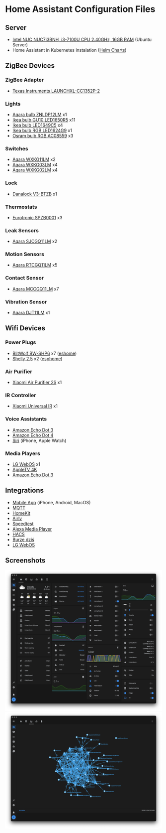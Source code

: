 #  Home Assistant Configuration Files

## Server
* [ Intel NUC NUC7i3BNH, i3-7100U CPU 2.40GHz, 16GB RAM](https://ark.intel.com/content/www/us/en/ark/products/95066/intel-nuc-kit-nuc7i3bnh.html) (Ubuntu Server)
* Home Assistant in Kubernetes instalation ([Helm Charts](https://gitlab.olender.io/andrzej/infrastructure/-/tree/master/nuc/helm))

## ZigBee Devices
### ZigBee Adapter 
* [Texas Instruments LAUNCHXL-CC1352P-2](https://www.zigbee2mqtt.io/information/supported_adapters.html#texas-instruments-launchxl-cc1352p-2)

### Lights
* [Aqara bulb ZNLDP12LM](https://www.zigbee2mqtt.io/devices/ZNLDP12LM.html) x1
* [Ikea bulb GU10 LED1650R5](https://www.zigbee2mqtt.io/devices/LED1650R5.html) x11
* [Ikea bulb LED1649C5](https://www.zigbee2mqtt.io/devices/LED1649C5.html) x4
* [Ikea bulb RGB LED1624G9](https://www.zigbee2mqtt.io/devices/LED1624G9.html) x1
* [Osram bulb RGB AC08559](https://www.zigbee2mqtt.io/devices/AC08559.html) x3

### Switches
* [Aqara WXKG11LM](https://www.zigbee2mqtt.io/devices/WXKG11LM.html) x2
* [Aqara WXKG03LM](https://www.zigbee2mqtt.io/devices/WXKG03LM.html) x4
* [Aqara WXKG02LM](https://www.zigbee2mqtt.io/devices/WXKG02LM.html) x4

### Lock
* [Danalock V3-BTZB](https://www.zigbee2mqtt.io/devices/V3-BTZB.html) x1

### Thermostats
* [Eurotronic SPZB0001](https://www.zigbee2mqtt.io/devices/SPZB0001.html) x3

### Leak Sensors
* [Aqara SJCGQ11LM](https://www.zigbee2mqtt.io/devices/SJCGQ11LM.html) x2

### Motion Sensors
* [Aqara RTCGQ11LM](https://www.zigbee2mqtt.io/devices/RTCGQ11LM.html) x5

### Contact Sensor
* [Aqara MCCGQ11LM](https://www.zigbee2mqtt.io/devices/MCCGQ11LM.html) x7

### Vibration Sensor
* [Aqara DJT11LM](https://www.zigbee2mqtt.io/devices/DJT11LM.html) x1

## Wifi Devices
### Power Plugs
* [BlitWolf BW-SHP6](https://www.blitzwolf.com/BlitzWolf-BW-SHP6-2300W-WIFI-Smart-Socket-EU-Plug-Works-with-Alexa-Remote-Control-Time-Switch-Electricity-Monitoring-p-300.html) x7 ([eshome](https://gitlab.olender.io/andrzej/homeassistant/-/tree/master/esphome))
* [Shelly 2.5](https://shelly.cloud/products/shelly-25-smart-home-automation-relay/) x2 ([esphome](https://gitlab.olender.io/andrzej/homeassistant/-/tree/master/esphome))

### Air Purifier
* [Xiaomi Air Purifier 2S](https://www.mi.com/in/air2s/) x1

### IR Controller
* [Xiaomi Universal IR](https://www.gearbest.com/smart-home/pp_229556.html) x1

### Voice Assistants
* [Amazon Echo Dot 3](https://www.amazon.com/Echo-Dot/dp/B07FZ8S74R)
* [Amazon Echo Dot 4](https://www.amazon.com/All-New-Echo-Dot-4th-Gen/dp/B07XJ8C8F5)
* [Siri](https://www.apple.com/siri/) (iPhone, Apple Watch)

### Media Players
* [LG WebOS](https://www.lg.com/global/business/webos) x1
* [AppleTV 4K](https://www.apple.com/apple-tv-4k/)
* [Amazon Echo Dot 3](https://www.amazon.com/Echo-Dot/dp/B07FZ8S74R)

## Integrations
* [Mobile App](https://apps.apple.com/us/app/home-assistant-companion/id1099568401) (iPhone, Android, MacOS)
* [MQTT](https://www.home-assistant.io/integrations/mqtt/)
* [HomeKit](https://www.home-assistant.io/integrations/homekit/)
* [Airly](https://github.com/bieniu/ha-airly)
* [Speedtest](https://www.home-assistant.io/integrations/speedtestdotnet/)
* [Alexa Media Player](https://github.com/custom-components/alexa_media_player)
* [HACS](https://github.com/custom-components/hacs)
* [Burze dziś](https://github.com/PiotrMachowski/Home-Assistant-custom-components-Burze.dzis.net)
* [LG WebOS](https://www.home-assistant.io/integrations/webostv/)

## Screenshots
![HA.png](image/HA-20201231.png)
![HA-zigbbe-mesh.png](image/HA-zigbbe-mesh.png)
